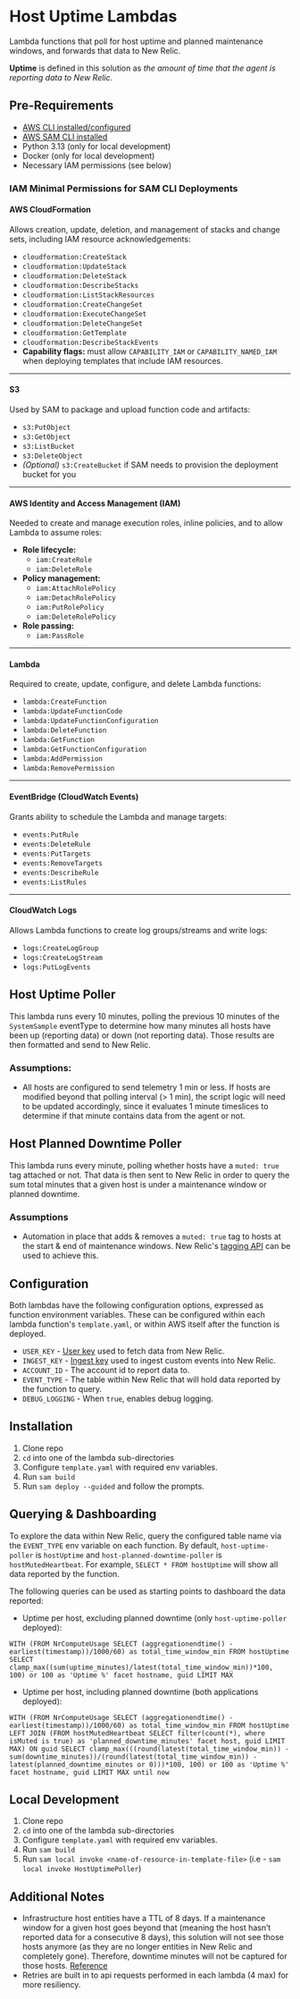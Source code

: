 # Host Uptime Lambdas 

Lambda functions that poll for host uptime and planned maintenance windows, and forwards that data to New Relic. 

**Uptime** is defined in this solution as _the amount of time that the agent is reporting data to New Relic._


## Pre-Requirements

* [AWS CLI installed/configured](https://medium.com/@jeffreyomoakah/installing-aws-cli-using-homebrew-a-simple-guide-486df9da3092)
* [AWS SAM CLI installed](https://formulae.brew.sh/formula/aws-sam-cli)
* Python 3.13 (only for local development)
* Docker (only for local development)
* Necessary IAM permissions (see below)

### IAM Minimal Permissions for SAM CLI Deployments

#### AWS CloudFormation
Allows creation, update, deletion, and management of stacks and change sets, including IAM resource acknowledgements:

- `cloudformation:CreateStack`
- `cloudformation:UpdateStack`
- `cloudformation:DeleteStack`
- `cloudformation:DescribeStacks`
- `cloudformation:ListStackResources`
- `cloudformation:CreateChangeSet`
- `cloudformation:ExecuteChangeSet`
- `cloudformation:DeleteChangeSet`
- `cloudformation:GetTemplate`
- `cloudformation:DescribeStackEvents`
- **Capability flags:** must allow `CAPABILITY_IAM` or `CAPABILITY_NAMED_IAM` when deploying templates that include IAM resources.

---

#### S3
Used by SAM to package and upload function code and artifacts:

- `s3:PutObject`
- `s3:GetObject`
- `s3:ListBucket`
- `s3:DeleteObject`
- *(Optional)* `s3:CreateBucket` if SAM needs to provision the deployment bucket for you

---

#### AWS Identity and Access Management (IAM)
Needed to create and manage execution roles, inline policies, and to allow Lambda to assume roles:

- **Role lifecycle:**  
  - `iam:CreateRole`  
  - `iam:DeleteRole`
- **Policy management:**  
  - `iam:AttachRolePolicy`  
  - `iam:DetachRolePolicy`  
  - `iam:PutRolePolicy`  
  - `iam:DeleteRolePolicy`
- **Role passing:**  
  - `iam:PassRole`

---

#### Lambda
Required to create, update, configure, and delete Lambda functions:

- `lambda:CreateFunction`
- `lambda:UpdateFunctionCode`
- `lambda:UpdateFunctionConfiguration`
- `lambda:DeleteFunction`
- `lambda:GetFunction`
- `lambda:GetFunctionConfiguration`
- `lambda:AddPermission`
- `lambda:RemovePermission`

---

#### EventBridge (CloudWatch Events)
Grants ability to schedule the Lambda and manage targets:

- `events:PutRule`
- `events:DeleteRule`
- `events:PutTargets`
- `events:RemoveTargets`
- `events:DescribeRule`
- `events:ListRules`

---

#### CloudWatch Logs
Allows Lambda functions to create log groups/streams and write logs:

- `logs:CreateLogGroup`
- `logs:CreateLogStream`
- `logs:PutLogEvents`


## Host Uptime Poller
This lambda runs every 10 minutes, polling the previous 10 minutes of the `SystemSample` eventType to determine how many minutes all hosts have been up (reporting data) or down (not reporting data). Those results are then formatted and send to New Relic.

### Assumptions:
* All hosts are configured to send telemetry 1 min or less. If hosts are modified beyond that polling interval (> 1 min), the script logic will need to be updated accordingly, since it evaluates 1 minute timeslices to determine if that minute contains data from the agent or not.

## Host Planned Downtime Poller
This lambda runs every minute, polling whether hosts have a `muted: true` tag attached or not. That data is then sent to New Relic in order to query the sum total minutes that a given host is under a maintenance window or planned downtime.

### Assumptions
* Automation in place that adds & removes a `muted: true` tag to hosts at the start & end of maintenance windows. New Relic's [tagging API](https://docs.newrelic.com/docs/apis/nerdgraph/examples/nerdgraph-tagging-api-tutorial/) can be used to achieve this.

## Configuration
Both lambdas have the following configuration options, expressed as function environment variables. These can be configured within each lambda function's `template.yaml`, or within AWS itself after the function is deployed.

* `USER_KEY` - [User key](https://docs.newrelic.com/docs/apis/intro-apis/new-relic-api-keys/#user-key) used to fetch data from New Relic.
* `INGEST_KEY` - [Ingest key](https://docs.newrelic.com/docs/apis/intro-apis/new-relic-api-keys/#license-key) used to ingest custom events into New Relic.
* `ACCOUNT_ID` - The account id to report data to.
* `EVENT_TYPE` - The table within New Relic that will hold data reported by the function to query.
* `DEBUG_LOGGING` - When `true`, enables debug logging.

## Installation
1. Clone repo
2. `cd` into one of the lambda sub-directories
3. Configure `template.yaml` with required env variables.
4. Run `sam build`
5. Run `sam deploy --guided` and follow the prompts.

## Querying & Dashboarding
To explore the data within New Relic, query the configured table name via the `EVENT_TYPE` env variable on each function. By default, `host-uptime-poller` is `hostUptime` and `host-planned-downtime-poller` is `hostMutedHeartbeat`. For example, `SELECT * FROM hostUptime` will show all data reported by the function.

The following queries can be used as starting points to dashboard the data reported:

* Uptime per host, excluding planned downtime (only `host-uptime-poller` deployed):

```
WITH (FROM NrComputeUsage SELECT (aggregationendtime() - earliest(timestamp))/1000/60) as total_time_window_min FROM hostUptime SELECT clamp_max((sum(uptime_minutes)/latest(total_time_window_min))*100, 100) or 100 as 'Uptime %' facet hostname, guid LIMIT MAX
```

* Uptime per host, including planned downtime (both applications deployed):

```
WITH (FROM NrComputeUsage SELECT (aggregationendtime() - earliest(timestamp))/1000/60) as total_time_window_min FROM hostUptime LEFT JOIN (FROM hostMutedHeartbeat SELECT filter(count(*), where isMuted is true) as 'planned_downtime_minutes' facet host, guid LIMIT MAX) ON guid SELECT clamp_max(((round(latest(total_time_window_min)) - sum(downtime_minutes))/(round(latest(total_time_window_min)) - latest(planned_downtime_minutes or 0)))*100, 100) or 100 as 'Uptime %' facet hostname, guid LIMIT MAX until now
```

## Local Development
1. Clone repo
2. `cd` into one of the lambda sub-directories
3. Configure `template.yaml` with required env variables.
4. Run `sam build`
5. Run `sam local invoke <name-of-resource-in-template-file>` (i.e - `sam local invoke HostUptimePoller`)

## Additional Notes

* Infrastructure host entities have a TTL of 8 days. If a maintenance window for a given host goes beyond that (meaning the host hasn’t reported data for a consecutive 8 days), this solution will not see those hosts anymore (as they are no longer entities in New Relic and completely gone). Therefore, downtime minutes will not be captured for those hosts. [Reference](https://github.com/newrelic/entity-definitions/blob/main/entity-types/infra-host/definition.yml#L318C2-L318C35)
* Retries are built in to api requests performed in each lambda (4 max) for more resiliency.